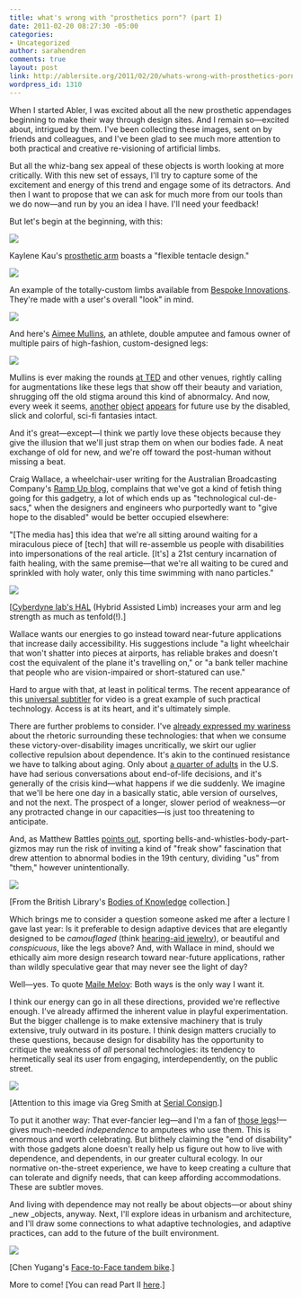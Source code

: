 ```yaml
---
title: what's wrong with "prosthetics porn"? (part I)
date: 2011-02-20 08:27:30 -05:00
categories:
- Uncategorized
author: sarahendren
comments: true
layout: post
link: http://ablersite.org/2011/02/20/whats-wrong-with-prosthetics-porn-part-i/
wordpress_id: 1310
---
```


When I started Abler, I was excited about all the new prosthetic appendages beginning to make their way through design sites. And I remain so—excited about, intrigued by them. I've been collecting these images, sent on by friends and colleagues, and I've been glad to see much more attention to both practical and creative re-visioning of artificial limbs.

But all the whiz-bang sex appeal of these objects is worth looking at more critically. With this new set of essays, I'll try to capture some of the excitement and energy of this trend and engage some of its detractors. And then I want to propose that we can ask for much more from our tools than we do now—and run by you an idea I have. I'll need your feedback!

But let's begin at the beginning, with this:

[![](http://ablersite.files.wordpress.com/2011/02/tentacle_arm.jpg)](http://ablersite.files.wordpress.com/2011/02/tentacle_arm.jpg)

Kaylene Kau's [prosthetic arm](http://dvice.com/archives/2010/12/post-14.php) boasts a "flexible tentacle design."

[![](http://ablersite.files.wordpress.com/2011/02/bespokegal4.jpg)](http://ablersite.files.wordpress.com/2011/02/bespokegal4.jpg)

An example of the totally-custom limbs available from [Bespoke Innovations](http://www.bespokeinnovations.com/). They're made with a user's overall "look" in mind.

[![](http://ablersite.files.wordpress.com/2011/02/aimeesprintnew.jpg)](http://ablersite.files.wordpress.com/2011/02/aimeesprintnew.jpg)

And here's [Aimee Mullins](http://io9.com/5535730/portraits-in-posthumanity-aimee-mullins), an athlete, double amputee and famous owner of multiple pairs of high-fashion, custom-designed legs:

[![](http://ablersite.files.wordpress.com/2011/02/500x_mullinslegs.jpg)](http://ablersite.files.wordpress.com/2011/02/500x_mullinslegs.jpg)

Mullins is ever making the rounds [at TED](http://www.ted.com/talks/aimee_mullins_prosthetic_aesthetics.html) and other venues, rightly calling for augmentations like these legs that show off their beauty and variation, shrugging off the old stigma around this kind of abnormalcy. And now, every week it seems, [another](http://www.gearfuse.com/the-future-a-thimbleful-at-a-time/) [object](http://mysite.pratt.edu/~skim52/portfolio.html) [appears](http://www.mobi-chair.com/) for future use by the disabled, slick and colorful, sci-fi fantasies intact.

And it's great—except—I think we partly love these objects because they give the illusion that we'll just strap them on when our bodies fade. A neat exchange of old for new, and we're off toward the post-human without missing a beat.

Craig Wallace, a wheelchair-user writing for the Australian Broadcasting Company's [Ramp Up blog](http://www.abc.net.au/rampup/articles/2011/01/10/3109837.htm), complains that we've got a kind of fetish thing going for this gadgetry, a lot of which ends up as "technological cul-de-sacs," when the designers and engineers who purportedly want to "give hope to the disabled" would be better occupied elsewhere:


"[The media has] this idea that we're all sitting around waiting for a miraculous piece of [tech] that will re-assemble us people with disabilities into impersonations of the real article. [It's] a 21st century incarnation of faith healing, with the same premise—that we're all waiting to be cured and sprinkled with holy water, only this time swimming with nano particles."


[![](http://ablersite.files.wordpress.com/2011/02/cyberdyne_hal_suit_april09.jpg)](http://ablersite.files.wordpress.com/2011/02/cyberdyne_hal_suit_april09.jpg)

[[Cyberdyne lab's HAL](http://www.cyberdyne.jp/english/) (Hybrid Assisted Limb) increases your arm and leg strength as much as tenfold(!).]

Wallace wants our energies to go instead toward near-future applications that increase daily accessibility. His suggestions include "a light wheelchair that won't shatter into pieces at airports, has reliable brakes and doesn't cost the equivalent of the plane it's travelling on," or "a bank teller machine that people who are vision-impaired or short-statured can use."

Hard to argue with that, at least in political terms. The recent appearance of this [universal subtitler](http://universalsubtitles.org/en/) for video is a great example of such practical technology. Access is at its heart, and it's ultimately simple.

There are further problems to consider. I've [already expressed my wariness](http://www.ablersite.org/2010/12/the-terrorism-of-little-changes/) about the rhetoric surrounding these technologies: that when we consume these victory-over-disability images uncritically, we skirt our uglier collective repulsion about dependence. It's akin to the continued resistance we have to talking about aging. Only about [a quarter of adults](http://www.npr.org/blogs/health/2011/01/18/133021408/dont-put-off-talking-about-the-inevitable-care-at-lifes-end) in the U.S. have had serious conversations about end-of-life decisions, and it's generally of the crisis kind—what happens if we die suddenly. We imagine that we'll be here one day in a basically static, able version of ourselves, and not the next. The prospect of a longer, slower period of weakness—or any protracted change in our capacities—is just too threatening to anticipate.

And, as Matthew Battles [points out](http://www.gearfuse.com/the-future-a-thimbleful-at-a-time/), sporting bells-and-whistles-body-part-gizmos may run the risk of inviting a kind of "freak show" fascination that drew attention to abnormal bodies in the 19th century, dividing "us" from "them," however unintentionally.

[![](http://ablersite.files.wordpress.com/2011/02/freak-st.jpg)](http://ablersite.files.wordpress.com/2011/02/freak-st.jpg)

[From the British Library's [Bodies of Knowledge](http://www.bl.uk/learning/artimages/bodies/freak/freakshow.html) collection.]

Which brings me to consider a question someone asked me after a lecture I gave last year: Is it preferable to design adaptive devices that are elegantly designed to be _camouflaged_ (think [hearing-aid jewelry](http://www.designboom.com/contemporary/hearwear.html)), or beautiful and _conspicuous_, like the legs above? And, with Wallace in mind, should we ethically aim more design research toward near-future applications, rather than wildly speculative gear that may never see the light of day?

Well—yes. To quote [Maile Meloy](http://www.amazon.com/Both-Ways-Only-Way-Want/dp/B002XULXPQ/ref=sr_1_3?ie=UTF8&qid=1295576897&sr=8-3): Both ways is the only way I want it.

I think our energy can go in all these directions, provided we're reflective enough. I've already affirmed the inherent value in playful experimentation. But the bigger challenge is to make extensive machinery that is truly extensive, truly outward in its posture. I think design matters crucially to these questions, because design for disability has the opportunity to critique the weakness of _all_ personal technologies: its tendency to hermetically seal its user from engaging, interdependently, on the public street.

[![](http://ablersite.files.wordpress.com/2011/02/chris-ware-new-yorker-cover-halloween-2009.png)](http://ablersite.files.wordpress.com/2011/02/chris-ware-new-yorker-cover-halloween-2009.png)

[Attention to this image via Greg Smith at [Serial Consign](http://serialconsign.com/2010/01/great-mobile-whatsit).]

To put it another way: That ever-fancier leg—and I'm a fan of [those legs](http://www.clegstories.com/)!—gives much-needed _independence_ to amputees who use them. This is enormous and worth celebrating. But blithely claiming the "end of disability" with those gadgets alone doesn't really help us figure out how to live with dependence, and dependents, in our greater cultural ecology. In our normative on-the-street experience, we have to keep creating a culture that can tolerate and dignify needs, that can keep affording accommodations. These are subtler moves.

And living with dependence may not really be about objects—or about shiny _new _objects, anyway. Next, I'll explore ideas in urbanism and architecture, and I'll draw some connections to what adaptive technologies, and adaptive practices, can add to the future of the built environment.

[![](http://ablersite.files.wordpress.com/2011/02/tandem-bike.jpg)](http://ablersite.files.wordpress.com/2011/02/tandem-bike.jpg)

[Chen Yugang's [Face-to-Face tandem bike](http://www.geekologie.com/2008/04/sure_why_not_facetoface_tandem.php).]

More to come! [You can read Part II [here](http://www.ablersite.org/2011/03/whats-wrong-with-prosthetics-porn-part-ii/).]

